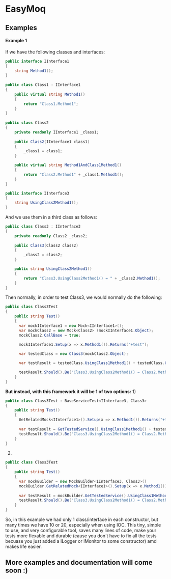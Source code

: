 # EasyMoq

## Examples

#### Example 1
If we have the following classes and interfaces:
```csharp
public interface IInterface1
{
    string Method1();
}
    
public class Class1 : IInterface1
{
    public virtual string Method1()
    {
        return "Class1.Method1";
    }
}
    
public class Class2
{
    private readonly IInterface1 _class1;
        
    public Class2(IInterface1 class1)
    {
        _class1 = class1;
    }

    public virtual string Method1AndClass1Method1()
    {
        return "Class2.Method1" + _class1.Method1();
    }
}

public interface IInterface3
{
    string UsingClass2Method1();
}
```

And we use them in a third class as follows:
```csharp
public class Class3 : IInterface3
{
    private readonly Class2 _class2;
    
    public Class3(Class2 class2)
    {
        _class2 = class2;
    }

    public string UsingClass2Method1()
    {
        return "Class3.UsingClass2Method1() = " + _class2.Method1();
    }
}
```
Then normally, in order to test Class3, we would normally do the following:
```csharp
public class Class3Test
{
    public string Test()
    {
      var mockIInterface1 = new Mock<IInterface1>();
      var mockClass2 = new Mock<Class2> (mockIInterface1.Object);
      mockClass2.CallBase = true;
      
      mockIInterface1.Setup(x => x.Method1()).Returns("+test");

      var testedClass = new Class3(mockClass2.Object);

      var testResult = testedClass.UsingClass1Method1() + testedClass.UsingClass1Method1();

      testResult.Should().Be("Class3.UsingClass2Method1() = Class2.Method1+test");
    }
}
```

**But instead, with this framework it will be 1 of two options:**
1)
```csharp
public class Class3Test : BaseServiceTest<IInterface3, Class3>
{
    public string Test()
    {
      GetRelatedMock<IInterface1>().Setup(x => x.Method1()).Returns("+test");
      
      var testResult = GetTestedService().UsingClass1Method1() + testedClass.UsingClass1Method1();
      testResult.Should().Be("Class3.UsingClass2Method1() = Class2.Method1+test");
    }
}
```
2)
```csharp
public class Class3Test
{
    public string Test()
    {
      var mockBuilder = new MockBuilder<IInterface3, Class3>()
      mockBuilder.GetRelatedMock<IInterface1>().Setup(x => x.Method1()).Returns("+test");
      
      var testResult = mockBuilder.GetTestedService().UsingClass1Method1() + testedClass.UsingClass1Method1();
      testResult.Should().Be("Class3.UsingClass2Method1() = Class2.Method1+test");
    }
}
```

So, in this example we had only 1 class/interface in each constructor, but many times we have 10 or 20, especially when using IOC. 
This tiny, simple to use, and very configurable tool, saves many lines of code, make your tests more flexable and durable (cause you don't have to fix all the tests becuase you just added a ILogger or IMonitor to some constructor) amd makes life easier.

## More examples and documentation will come soon :) 
